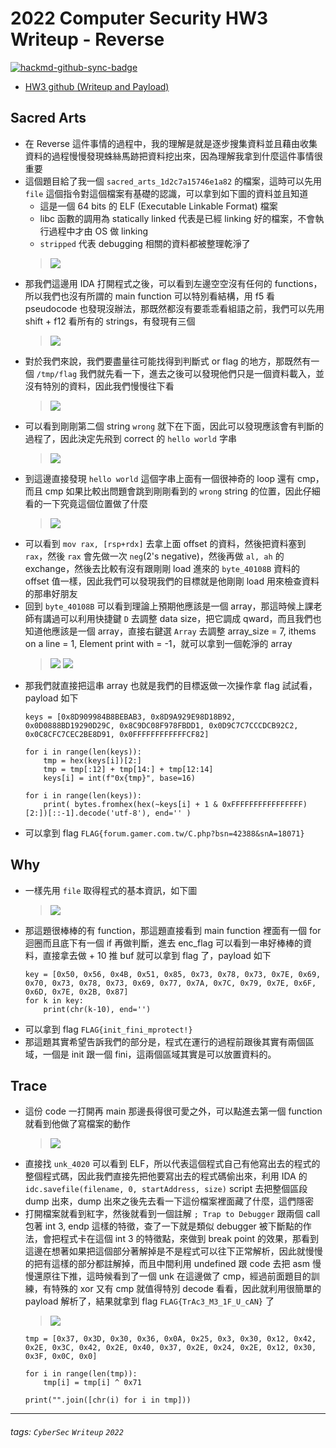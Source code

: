# 2022 Computer Security HW3 Writeup - Reverse

[![hackmd-github-sync-badge](https://hackmd.io/WhhmedenQzKNEbNesuvmbQ/badge)](https://hackmd.io/WhhmedenQzKNEbNesuvmbQ)


* [HW3 github (Writeup and Payload)](https://github.com/fdff87554/Computer-Security-2022/tree/main/Homework-03)

## Sacred Arts

* 在 Reverse 這件事情的過程中，我的理解是就是逐步搜集資料並且藉由收集資料的過程慢慢發現蛛絲馬跡把資料挖出來，因為理解我拿到什麼這件事情很重要
* 這個題目給了我一個 `sacred_arts_1d2c7a15746e1a82` 的檔案，這時可以先用 `file` 這個指令對這個檔案有基礎的認識，可以拿到如下圖的資料並且知道
    * 這是一個 64 bits 的 ELF (Executable Linkable Format) 檔案
    * libc 函數的調用為 statically linked 代表是已經 linking 好的檔案，不會執行過程中才由 OS 做 linking
    * `stripped` 代表 debugging 相關的資料都被整理乾淨了
    > ![](https://i.imgur.com/ivPuknO.png)
* 那我們這邊用 IDA 打開程式之後，可以看到左邊空空沒有任何的 functions，所以我們也沒有所謂的 main function 可以特別看結構，用 f5 看 pseudocode 也發現沒辦法，那既然都沒有要乖乖看組語之前，我們可以先用 shift + f12 看所有的 strings，有發現有三個
    > ![](https://i.imgur.com/Yarjdh0.png)
* 對於我們來說，我們要盡量往可能找得到判斷式 or flag 的地方，那既然有一個 `/tmp/flag` 我們就先看一下，進去之後可以發現他們只是一個資料載入，並沒有特別的資料，因此我們慢慢往下看
    > ![](https://i.imgur.com/tjbzegm.png)
* 可以看到剛剛第二個 string `wrong` 就下在下面，因此可以發現應該會有判斷的過程了，因此決定先飛到 correct 的 `hello world` 字串
    > ![](https://i.imgur.com/ItUyZyq.png)
* 到這邊直接發現 `hello world` 這個字串上面有一個很神奇的 loop 還有 cmp，而且 cmp 如果比較出問題會跳到剛剛看到的 `wrong` string 的位置，因此仔細看的一下究竟這個位置做了什麼
    > ![](https://i.imgur.com/gFTRQvS.png)
* 可以看到 `mov rax, [rsp+rdx]` 去拿上面 offset 的資料，然後把資料塞到 `rax`，然後 `rax` 會先做一次 `neg`(2's negative)，然後再做 `al, ah` 的 exchange，然後去比較有沒有跟剛剛 load 進來的 `byte_40108B` 資料的 offset 值一樣，因此我們可以發現我們的目標就是他剛剛 load 用來檢查資料的那串好朋友
* 回到 `byte_40108B` 可以看到理論上預期他應該是一個 array，那這時候上課老師有講過可以利用快捷鍵 `D` 去調整 data size，把它調成 qward，而且我們也知道他應該是一個 array，直接右鍵選 `Array` 去調整 array_size = 7, ithems on a line = 1, Element print with = -1，就可以拿到一個乾淨的 array
    > ![](https://i.imgur.com/hzHbjqo.png)
    > ![](https://i.imgur.com/qGSjLw1.png)
* 那我們就直接把這串 array 也就是我們的目標返做一次操作拿 flag 試試看，payload 如下
    ```python=
    keys = [0x8D909984B8BEBAB3, 0x8D9A929E98D18B92, 0x0D0888BD19290D29C, 0x8C9DC08F978FBDD1, 0x0D9C7C7CCCDCB92C2, 0x0C8CFC7CEC2BE8D91, 0x0FFFFFFFFFFFFCF82]

    for i in range(len(keys)):
        tmp = hex(keys[i])[2:]
        tmp = tmp[:12] + tmp[14:] + tmp[12:14]
        keys[i] = int(f"0x{tmp}", base=16)

    for i in range(len(keys)):
        print( bytes.fromhex(hex(~keys[i] + 1 & 0xFFFFFFFFFFFFFFFF)[2:])[::-1].decode('utf-8'), end='' )
    ```
* 可以拿到 flag `FLAG{forum.gamer.com.tw/C.php?bsn=42388&snA=18071}`


## Why

* 一樣先用 `file` 取得程式的基本資訊，如下圖
    > ![](https://i.imgur.com/o30dTly.png)
* 那這題很棒棒的有 function，那這題直接看到 main function 裡面有一個 for 迴圈而且底下有一個 if 再做判斷，進去 enc_flag 可以看到一串好棒棒的資料，直接拿去做 + 10 推 buf 就可以拿到 flag 了，payload 如下
    ```python=
    key = [0x50, 0x56, 0x4B, 0x51, 0x85, 0x73, 0x78, 0x73, 0x7E, 0x69, 0x70, 0x73, 0x78, 0x73, 0x69, 0x77, 0x7A, 0x7C, 0x79, 0x7E, 0x6F, 0x6D, 0x7E, 0x2B, 0x87]
    for k in key:
        print(chr(k-10), end='')
    ```
* 可以拿到 flag `FLAG{init_fini_mprotect!}`
* 那這題其實希望告訴我們的部分是，程式在運行的過程前跟後其實有兩個區域，一個是 init 跟一個 fini，這兩個區域其實是可以放置資料的。

## Trace

* 這份 code 一打開再 main 那邊長得很可愛之外，可以點進去第一個 function 就看到他做了寫檔案的動作
    > ![](https://i.imgur.com/sqsXMq3.png)
* 直接找 `unk_4020` 可以看到 ELF，所以代表這個程式自己有他寫出去的程式的整個程式碼，因此我們直接先把他要寫出去的程式碼偷出來，利用 IDA 的 `idc.savefile(filename, 0, startAddress, size)` script 去把整個區段 dump 出來，dump 出來之後先去看一下這份檔案裡面藏了什麼，這們隱密
* 打開檔案就看到紅字，然後就看到一個註解 `; Trap to Debugger` 跟兩個 call 包著 int 3, endp 這樣的特徵，查了一下就是類似 debugger 被下斷點的作法，會把程式卡在這個 int 3 的特徵點，來做到 break point 的效果，那看到這邊在想著如果把這個部分著解掉是不是程式可以往下正常解析，因此就慢慢的把有這樣的部分都註解掉，而且中間利用 undefined 跟 code 去把 asm 慢慢還原往下推，這時候看到了一個 unk 在這邊做了 cmp，經過前面題目的訓練，有特殊的 xor 又有 cmp 就值得特別 decode 看看，因此就利用很簡單的 payload 解析了，結果就拿到 flag `FLAG{TrAc3_M3_1F_U_cAN}` 了
    > ![](https://i.imgur.com/ueaUZ8E.png)
    ```python=
    tmp = [0x37, 0x3D, 0x30, 0x36, 0x0A, 0x25, 0x3, 0x30, 0x12, 0x42, 0x2E, 0x3C, 0x42, 0x2E, 0x40, 0x37, 0x2E, 0x24, 0x2E, 0x12, 0x30, 0x3F, 0x0C, 0x0]

    for i in range(len(tmp)):
        tmp[i] = tmp[i] ^ 0x71

    print("".join([chr(i) for i in tmp]))

    ```


---
###### tags: `CyberSec` `Writeup` `2022`

<style>
.navbar-brand::after { content: " × Crazyfire Lee"; }
</style>